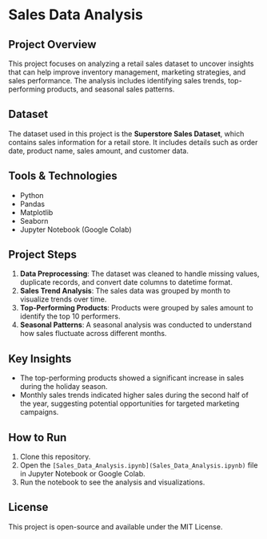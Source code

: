 # Sales Data Analysis

## Project Overview
This project focuses on analyzing a retail sales dataset to uncover insights that can help improve inventory management, marketing strategies, and sales performance. The analysis includes identifying sales trends, top-performing products, and seasonal sales patterns.

## Dataset
The dataset used in this project is the **Superstore Sales Dataset**, which contains sales information for a retail store. It includes details such as order date, product name, sales amount, and customer data.

## Tools & Technologies
- Python
- Pandas
- Matplotlib
- Seaborn
- Jupyter Notebook (Google Colab)

## Project Steps
1. **Data Preprocessing**: The dataset was cleaned to handle missing values, duplicate records, and convert date columns to datetime format.
2. **Sales Trend Analysis**: The sales data was grouped by month to visualize trends over time.
3. **Top-Performing Products**: Products were grouped by sales amount to identify the top 10 performers.
4. **Seasonal Patterns**: A seasonal analysis was conducted to understand how sales fluctuate across different months.

## Key Insights
- The top-performing products showed a significant increase in sales during the holiday season.
- Monthly sales trends indicated higher sales during the second half of the year, suggesting potential opportunities for targeted marketing campaigns.
  
## How to Run
1. Clone this repository.
2. Open the `[Sales_Data_Analysis.ipynb](Sales_Data_Analysis.ipynb)` file in Jupyter Notebook or Google Colab.
3. Run the notebook to see the analysis and visualizations.

## License
This project is open-source and available under the MIT License.

